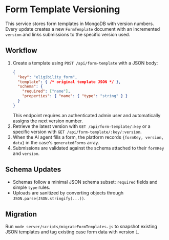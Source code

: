 # Form Template Versioning

This service stores form templates in MongoDB with version numbers. Every update creates a new `FormTemplate` document with an incremented `version` and links submissions to the specific version used.

## Workflow
1. Create a template using `POST /api/form-template` with a JSON body:
   ```json
   {
     "key": "eligibility_form",
     "template": { /* original template JSON */ },
     "schema": {
       "required": ["name"],
       "properties": { "name": { "type": "string" } }
     }
   }
   ```
   This endpoint requires an authenticated admin user and automatically assigns the next version number.
2. Retrieve the latest version with `GET /api/form-template/:key` or a specific version with `GET /api/form-template/:key/:version`.
3. When the AI agent fills a form, the platform records `{formKey, version, data}` in the case's `generatedForms` array.
4. Submissions are validated against the schema attached to their `formKey` and `version`.

## Schema Updates
- Schemas follow a minimal JSON schema subset: `required` fields and simple `type` rules.
- Uploads are sanitized by converting objects through `JSON.parse(JSON.stringify(...))`.

## Migration
Run `node server/scripts/migrateFormTemplates.js` to snapshot existing JSON templates and tag existing case form data with version `1`.
